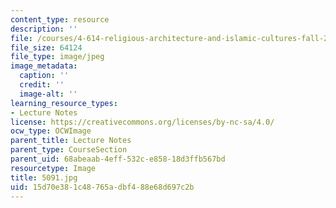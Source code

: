 ```yaml
---
content_type: resource
description: ''
file: /courses/4-614-religious-architecture-and-islamic-cultures-fall-2002/15d70e381c48765adbf488e68d697c2b_5091.jpg
file_size: 64124
file_type: image/jpeg
image_metadata:
  caption: ''
  credit: ''
  image-alt: ''
learning_resource_types:
- Lecture Notes
license: https://creativecommons.org/licenses/by-nc-sa/4.0/
ocw_type: OCWImage
parent_title: Lecture Notes
parent_type: CourseSection
parent_uid: 68abeaab-4eff-532c-e858-18d3ffb567bd
resourcetype: Image
title: 5091.jpg
uid: 15d70e38-1c48-765a-dbf4-88e68d697c2b
---
```

